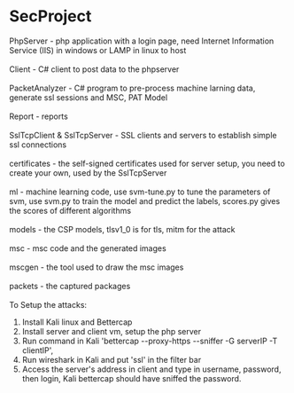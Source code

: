 # SecProject
PhpServer - php application with a login page, need Internet Information Service (IIS) in windows or LAMP in linux to host<br/><br/>
Client - C# client to post data to the phpserver<br/><br/>
PacketAnalyzer - C# program to pre-process machine larning data, generate ssl sessions and MSC, PAT Model<br/><br/>
Report - reports<br/><br/>
SslTcpClient & SslTcpServer - SSL clients and servers to establish simple ssl connections<br/><br/>
certificates - the self-signed certificates used for server setup, you need to create your own, used by the SslTcpServer<br/><br/>
ml - machine learning code, use svm-tune.py to tune the parameters of svm, use svm.py to train the model and predict the labels, scores.py gives the scores of different algorithms<br/><br/>
models - the CSP models, tlsv1_0 is for tls, mitm for the attack<br/><br/>
msc - msc code and the generated images<br/><br/>
mscgen - the tool used to draw the msc images<br/><br/>
packets - the captured packages<br/><br/>
To Setup the attacks:<br/>
1. Install Kali linux and Bettercap<br/>
2. Install server and client vm, setup the php server<br/>
3. Run command in Kali 'bettercap --proxy-https --sniffer -G serverIP -T clientIP',<br/>
4. Run wireshark in Kali and put 'ssl' in the filter bar<br/>
5. Access the server's address in client and type in username, password, then login, Kali bettercap should have sniffed the password.
